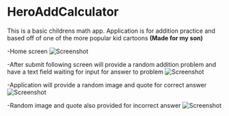 # HeroAddCalculator

This is a basic childrens math app.
Application is for addition practice and based off of one of the more popular kid cartoons
**(Made for my son)**

-Home screen
![Screenshot](https://github.com/Marqueb82/HeroAddCalculator/app/src/main/res/drawable/first_calc.png)

-After submit following screen will provide a random addition problem and have a text field waiting for input
 for answer to problem
 ![Screenshot](https://github.com/Marqueb82/HeroAddCalculator/app/src/main/res/drawable/second_calc.png)
 
 -Application will provide a random image and quote for correct answer
 ![Screenshot](https://github.com/Marqueb82/HeroAddCalculator/app/src/main/res/drawable/right_calc.png)
 
 -Random image and quote also provided for incorrect answer
 ![Screenshot](https://github.com/Marqueb82/HeroAddCalculator/app/src/main/res/drawable/wrong_calc.png)

